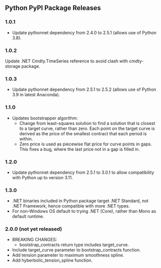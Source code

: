 
## Python PyPI Package Releases
### 1.0.1
* Update pythonnet dependency from 2.4.0 to 2.5.1 (allows use of Python 3.8).

### 1.0.2
Update .NET Cmdty.TimeSeries reference to avoid clash with cmdty-storage package.

### 1.0.3
* Update pythonnet dependency from 2.5.1 to 2.5.2 (allows use of Python 3.9 in latest Anaconda).

### 1.1.0
* Updates bootstrapper algorithm:
	* Change from least-squares solution to find a solution that is closest to a target curve, rather than zero. 
	Each point on the target curve is derived as the price of the smallest contract that each period is within.
	* Zero price is used as piecewise flat price for curve points in gaps. This fixes a bug, where the last price not in a gap is filled in.

### 1.2.0
* Update pythonnet dependency from 2.5.1 to 3.0.1 to allow compatibility with Python up to version 3.11.

### 1.3.0
* .NET binaries included in Python package target .NET Standard, not .NET Framework, hence compatible with
more .NET types.
* For non-Windows OS default to trying .NET (Core), rather than Mono as default runtime.

### 2.0.0 (not yet released)
* BREAKING CHANGES:
	* bootstrap_contracts return type includes target_curve.
* Include target_curve parameter to bootstrap_contracts function.
* Add tension parameter to maximum smoothness spline.
* Add hyberbolic_tension_spline function.